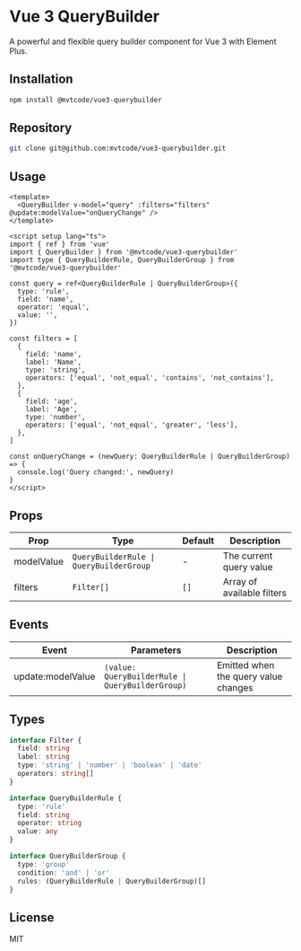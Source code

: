 # Vue 3 QueryBuilder

A powerful and flexible query builder component for Vue 3 with Element Plus.

## Installation

```bash
npm install @mvtcode/vue3-querybuilder
```

## Repository

```bash
git clone git@github.com:mvtcode/vue3-querybuilder.git
```

## Usage

```vue
<template>
  <QueryBuilder v-model="query" :filters="filters" @update:modelValue="onQueryChange" />
</template>

<script setup lang="ts">
import { ref } from 'vue'
import { QueryBuilder } from '@mvtcode/vue3-querybuilder'
import type { QueryBuilderRule, QueryBuilderGroup } from '@mvtcode/vue3-querybuilder'

const query = ref<QueryBuilderRule | QueryBuilderGroup>({
  type: 'rule',
  field: 'name',
  operator: 'equal',
  value: '',
})

const filters = [
  {
    field: 'name',
    label: 'Name',
    type: 'string',
    operators: ['equal', 'not_equal', 'contains', 'not_contains'],
  },
  {
    field: 'age',
    label: 'Age',
    type: 'number',
    operators: ['equal', 'not_equal', 'greater', 'less'],
  },
]

const onQueryChange = (newQuery: QueryBuilderRule | QueryBuilderGroup) => {
  console.log('Query changed:', newQuery)
}
</script>
```

## Props

| Prop       | Type                                    | Default | Description                |
| ---------- | --------------------------------------- | ------- | -------------------------- |
| modelValue | `QueryBuilderRule \| QueryBuilderGroup` | -       | The current query value    |
| filters    | `Filter[]`                              | `[]`    | Array of available filters |

## Events

| Event             | Parameters                                       | Description                          |
| ----------------- | ------------------------------------------------ | ------------------------------------ |
| update:modelValue | `(value: QueryBuilderRule \| QueryBuilderGroup)` | Emitted when the query value changes |

## Types

```typescript
interface Filter {
  field: string
  label: string
  type: 'string' | 'number' | 'boolean' | 'date'
  operators: string[]
}

interface QueryBuilderRule {
  type: 'rule'
  field: string
  operator: string
  value: any
}

interface QueryBuilderGroup {
  type: 'group'
  condition: 'and' | 'or'
  rules: (QueryBuilderRule | QueryBuilderGroup)[]
}
```

## License

MIT

